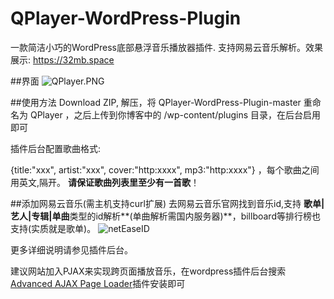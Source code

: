 # QPlayer-WordPress-Plugin
一款简洁小巧的WordPress底部悬浮音乐播放器插件. 支持网易云音乐解析。效果展示: https://32mb.space

##界面
![QPlayer.PNG][1]

##使用方法
Download ZIP, 解压，将 QPlayer-WordPress-Plugin-master 重命名为 QPlayer ，之后上传到你博客中的 /wp-content/plugins 目录，在后台启用即可

插件后台配置歌曲格式: 

{title:"xxx", artist:"xxx", cover:"http:xxxx", mp3:"http:xxxx"} ，每个歌曲之间用英文,隔开。
**请保证歌曲列表里至少有一首歌**！

##添加网易云音乐(需主机支持curl扩展)
去网易云音乐官网找到音乐id,支持 **歌单|艺人|专辑|单曲**类型的id解析**(单曲解析需国内服务器)**，billboard等排行榜也支持(实质就是歌单)。
![netEaseID][2]

更多详细说明请参见插件后台。

建议网站加入PJAX来实现跨页面播放音乐，在wordpress插件后台搜索[Advanced AJAX Page Loader][3]插件安装即可




 [1]: https://32mb.space/usr/uploads/2016/08/858331127.png
 [2]: https://32mb.space/usr/uploads/2016/09/585694551.png
 [3]: https://wordpress.org/plugins/advanced-ajax-page-loader/

